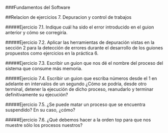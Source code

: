 ###Fundamentos del Software

##Relacion de ejercicios 7. Depuracion y control de trabajos

#####Ejercicio 7.1. Indique cuál ha sido el error introducido en el guion anterior y cómo se corregiría.

#####Ejercicio 7.2. Aplicar las herramientas de depuración vistas en la sección 2 para la detección de errores durante el desarrollo de los guiones propuestos como ejercicios en la práctica 6.

#####Ejercicio 7.3. Escribir un guion que nos dé el nombre del proceso del sistema que consume más memoria.

#####Ejercicio 7.4. Escribir un guion que escriba números desde el 1 en adelante en intervalos de un segundo ¿Cómo se podría, desde otro terminal, detener la ejecución de dicho proceso, reanudarlo y terminar definitivamente su ejecución?

#####Ejercicio 7.5. ¿Se puede matar un proceso que se encuentra suspendido? En su caso, ¿cómo? 

#####Ejercicio 7.6. ¿Qué debemos hacer a la orden top para que nos muestre sólo los procesos nuestros?